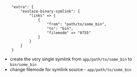 ```
    "extra": {
        "evolaze-binary-symlink": {
            "links" => {
                {
                    "from": "path/to/some_bin",
                    "to": "bin",
                    "filemode" => "0755"
                }
            }
        }
    }

```

* create the very single symlink from `app/path/to/some_bin` to `bin/some_bin`
* change filemode for symlink source - `app/path/to/some_bin`
